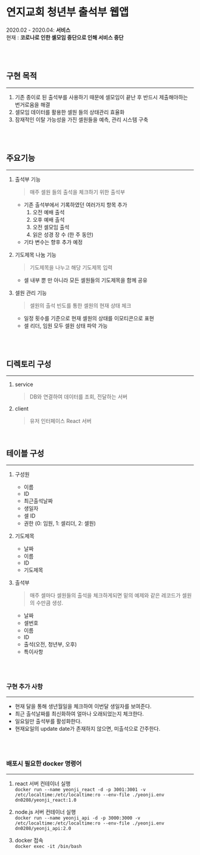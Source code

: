 # 연지교회 청년부 출석부 웹앱

2020.02 - 2020.04: __서비스__  
현재 : __코로나로 인한 셀모임 중단으로 인해 서비스 중단__

</br>
</br>

## 구현 목적
---
1. 기존 종이로 된 출석부를 사용하기 때문에 셀모임이 끝난 후 반드시 제출해야하는 번거로움을 해결
2. 셀모임 데이터를 활용한 셀원 들의 상태관리 효율화
3. 잠재적인 이탈 가능성을 가진 셀원들을 예측, 관리 시스템 구축

</br>
</br>

## 주요기능
---

1. 출석부 기능  
    > 매주 셀원 들의 출석을 체크하기 위한 출석부   
    - 기존 출석부에서 기록하였던 여러가지 항목 추가
        1. 오전 예배 출석
        2. 오후 예배 출석
        3. 오전 셀모임 출석
        4. 읽은 성경 장 수 (한 주 동안)
    - 기타 변수는 향후 추가 예정
  
2. 기도제목 나눔 기능
    > 기도제목을 나누고 해당 기도제목 입력
    - 셀 내부 뿐 만 아니라 모든 셀원들의 기도제목을 함께 공유 

3. 셀원 관리 기능
   >  셀원의 출석 빈도를 통한 셀원의 현재 상태 체크
   - 일정 횟수를 기준으로 현재 셀원의 상태를 이모티콘으로 표현
   - 셀 리더, 임원 모두 셀원 상태 파악 가능


</br>
</br>


## 디렉토리 구성
---
1. service  
    > DB와 연결하여 데이터를 조회, 전달하는 서버 

2. client
    > 유저 인터페이스 React 서버
  
</br>


## 테이블 구성
---
1. 구성원
    - 이름 
    - ID 
    - 최근출석날짜 
    - 생일자 
    - 셀 ID 
    - 권한 (0: 임원, 1: 셀리더, 2: 셀원)

2. 기도제목  
    - 날짜 
    - 이름 
    - ID 
    - 기도제목  
  
3. 출석부
    > 매주 셀마다 셀원들의 출석을 체크하게되면 밑의 예제와 같은 레코드가 셀원의 수만큼 생성.  
   - 날짜 
   - 셀번호 
   - 이름 
   - ID 
   - 출석(오전, 청년부, 오후) 
   - 특이사항 

</br>
</br>

### 구현 추가 사항
---
- 현재 달을 통해 생년월일을 체크하여 이번달 생일자를 보여준다.
- 최근 출석날짜를 최신화하여 얼마나 오래되었는지 체크한다.
- 일요일만 출석부를 활성화한다.
- 현재요일의 update date가 존재하지 않으면, 미출석으로 간주한다.


</br>
</br>

### 배포시 필요한 docker 명령어
---

1. react 서버 컨테이너 실행  
    `docker run --name yeonji_react -d -p 3001:3001 -v /etc/localtime:/etc/localtime:ro --env-file ./yeonji.env dn0208/yeonji_react:1.0`

2. node.js 서버 컨테이너 실행  
    `docker run --name yeonji_api -d -p 3000:3000 -v /etc/localtime:/etc/localtime:ro --env-file ./yeonji.env dn0208/yeonji_api:2.0`

3. docker 접속  
    `docker exec -it /bin/bash`


